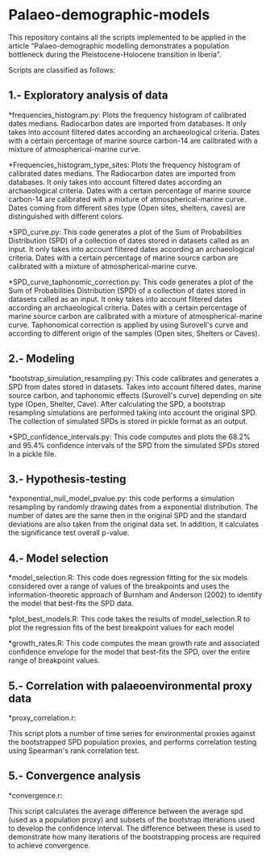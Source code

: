 # Palaeo-demographic-models

This repository contains all the scripts implemented to be applied in the article “Palaeo-demographic modelling demonstrates a population bottleneck during the Pleistocene-Holocene transition in Iberia".

Scripts are classified as follows:

## 1.- Exploratory analysis of data

*frequencies_histogram.py: 
Plots the frequency histogram of calibrated dates medians. Radiocarbon dates are imported from databases. It only takes into account filtered dates according an archaeological criteria. Dates with a certain percentage of marine source carbon-14 are calibrated with a mixture of atmospherical-marine curve.

*Frequencies_histogram_type_sites: 
Plots the frequency histogram of calibrated dates medians. The Radiocarbon dates are imported from databases. It only takes into account filtered dates according an archaeological criteria. Dates with a certain percentage of marine source carbon-14 are calibrated with a mixture of atmospherical-marine curve. Dates coming from different sites type (Open sites, shelters, caves) are distinguished with different colors.

*SPD_curve.py: 
This code generates a plot of the Sum of Probabilities Distribution (SPD) of a collection of dates stored in datasets called as an input. It only takes into account filtered dates according an archaeological criteria. Dates with a certain percentage of marine source carbon are calibrated with a mixture of atmospherical-marine curve.

*SPD_curve_taphonomic_correction.py: 
This code generates a plot of the Sum of Probabilities Distribution (SPD) of a collection of dates stored in datasets called as an input. It onky takes into account filtered dates according an archaeological criteria. Dates with a certain percentage of marine source carbon are calibrated with a mixture of atmospherical-marine curve. Taphonomical correction is applied by using Surovell's curve and according to different origin of the samples (Open sites, Shelters or Caves).


## 2.- Modeling

*bootstrap_simulation_resampling.py: 
This code calibrates and generates a SPD from dates stored in datasets. Takes into account filtered dates, marine source carbon, and taphonomic effects (Surovell's curve) depending on site type (Open, Shelter, Cave). After calculating the SPD, a bootstrap resampling simulations are performed taking into account the original SPD. The collection of simulated SPDs is stored in pickle format as an output.

*SPD_confidence_intervals.py: 
This code computes and plots the 68.2% and 95.4% confidence intervals of the SPD from the simulated SPDs stored in a pickle file.


## 3.- Hypothesis-testing

*exponential_null_model_pvalue.py: 
this code performs a simulation resampling by randomly drawing dates from a exponential distribution. The number of dates are the same then in the original SPD and the standard deviations are also taken from the original data set. In addition,  it calculates the significance test overall p-value.

## 4.- Model selection

*model_selection.R: 
This code does regression fitting for the six models considered over a range of values of the breakpoints and uses the information-theoretic approach of Burnham and Anderson (2002) to identify the model that best-fits the SPD data.

*plot_best_models.R: 
This code takes the results of model_selection.R to plot the regression fits of the best breakpoint values for each model

*growth_rates.R: 
This code computes the mean growth rate and associated confidence envelope for the model that best-fits the SPD, over the entire range of breakpoint values.

## 5.- Correlation with palaeoenvironmental proxy data 

*proxy_correlation.r:

This script plots a number of time series for environmental proxies against the bootstrapped SPD population proxies, and performs correlation testing using Spearman's rank correlation test.

## 5.- Convergence analysis

*convergence.r:

This script calculates the average difference between the average spd (used as a population proxy) and subsets of the bootstrap itterations used to develop the confidence interval. The difference between these is used to demonstrate how many iterations of the bootstrapping process are required to achieve convergence. 
